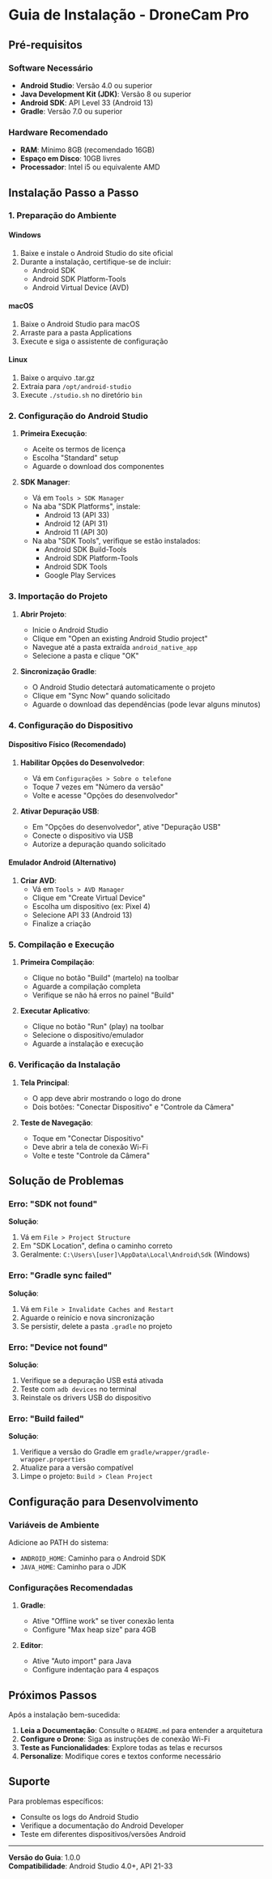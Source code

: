 # Guia de Instalação - DroneCam Pro

## Pré-requisitos

### Software Necessário
- **Android Studio**: Versão 4.0 ou superior
- **Java Development Kit (JDK)**: Versão 8 ou superior
- **Android SDK**: API Level 33 (Android 13)
- **Gradle**: Versão 7.0 ou superior

### Hardware Recomendado
- **RAM**: Mínimo 8GB (recomendado 16GB)
- **Espaço em Disco**: 10GB livres
- **Processador**: Intel i5 ou equivalente AMD

## Instalação Passo a Passo

### 1. Preparação do Ambiente

#### Windows
1. Baixe e instale o Android Studio do site oficial
2. Durante a instalação, certifique-se de incluir:
   - Android SDK
   - Android SDK Platform-Tools
   - Android Virtual Device (AVD)

#### macOS
1. Baixe o Android Studio para macOS
2. Arraste para a pasta Applications
3. Execute e siga o assistente de configuração

#### Linux
1. Baixe o arquivo .tar.gz
2. Extraia para `/opt/android-studio`
3. Execute `./studio.sh` no diretório `bin`

### 2. Configuração do Android Studio

1. **Primeira Execução**:
   - Aceite os termos de licença
   - Escolha "Standard" setup
   - Aguarde o download dos componentes

2. **SDK Manager**:
   - Vá em `Tools > SDK Manager`
   - Na aba "SDK Platforms", instale:
     - Android 13 (API 33)
     - Android 12 (API 31)
     - Android 11 (API 30)
   - Na aba "SDK Tools", verifique se estão instalados:
     - Android SDK Build-Tools
     - Android SDK Platform-Tools
     - Android SDK Tools
     - Google Play Services

### 3. Importação do Projeto

1. **Abrir Projeto**:
   - Inicie o Android Studio
   - Clique em "Open an existing Android Studio project"
   - Navegue até a pasta extraída `android_native_app`
   - Selecione a pasta e clique "OK"

2. **Sincronização Gradle**:
   - O Android Studio detectará automaticamente o projeto
   - Clique em "Sync Now" quando solicitado
   - Aguarde o download das dependências (pode levar alguns minutos)

### 4. Configuração do Dispositivo

#### Dispositivo Físico (Recomendado)
1. **Habilitar Opções do Desenvolvedor**:
   - Vá em `Configurações > Sobre o telefone`
   - Toque 7 vezes em "Número da versão"
   - Volte e acesse "Opções do desenvolvedor"

2. **Ativar Depuração USB**:
   - Em "Opções do desenvolvedor", ative "Depuração USB"
   - Conecte o dispositivo via USB
   - Autorize a depuração quando solicitado

#### Emulador Android (Alternativo)
1. **Criar AVD**:
   - Vá em `Tools > AVD Manager`
   - Clique em "Create Virtual Device"
   - Escolha um dispositivo (ex: Pixel 4)
   - Selecione API 33 (Android 13)
   - Finalize a criação

### 5. Compilação e Execução

1. **Primeira Compilação**:
   - Clique no botão "Build" (martelo) na toolbar
   - Aguarde a compilação completa
   - Verifique se não há erros no painel "Build"

2. **Executar Aplicativo**:
   - Clique no botão "Run" (play) na toolbar
   - Selecione o dispositivo/emulador
   - Aguarde a instalação e execução

### 6. Verificação da Instalação

1. **Tela Principal**:
   - O app deve abrir mostrando o logo do drone
   - Dois botões: "Conectar Dispositivo" e "Controle da Câmera"

2. **Teste de Navegação**:
   - Toque em "Conectar Dispositivo"
   - Deve abrir a tela de conexão Wi-Fi
   - Volte e teste "Controle da Câmera"

## Solução de Problemas

### Erro: "SDK not found"
**Solução**:
1. Vá em `File > Project Structure`
2. Em "SDK Location", defina o caminho correto
3. Geralmente: `C:\Users\[user]\AppData\Local\Android\Sdk` (Windows)

### Erro: "Gradle sync failed"
**Solução**:
1. Vá em `File > Invalidate Caches and Restart`
2. Aguarde o reinício e nova sincronização
3. Se persistir, delete a pasta `.gradle` no projeto

### Erro: "Device not found"
**Solução**:
1. Verifique se a depuração USB está ativada
2. Teste com `adb devices` no terminal
3. Reinstale os drivers USB do dispositivo

### Erro: "Build failed"
**Solução**:
1. Verifique a versão do Gradle em `gradle/wrapper/gradle-wrapper.properties`
2. Atualize para a versão compatível
3. Limpe o projeto: `Build > Clean Project`

## Configuração para Desenvolvimento

### Variáveis de Ambiente
Adicione ao PATH do sistema:
- `ANDROID_HOME`: Caminho para o Android SDK
- `JAVA_HOME`: Caminho para o JDK

### Configurações Recomendadas
1. **Gradle**:
   - Ative "Offline work" se tiver conexão lenta
   - Configure "Max heap size" para 4GB

2. **Editor**:
   - Ative "Auto import" para Java
   - Configure indentação para 4 espaços

## Próximos Passos

Após a instalação bem-sucedida:

1. **Leia a Documentação**: Consulte o `README.md` para entender a arquitetura
2. **Configure o Drone**: Siga as instruções de conexão Wi-Fi
3. **Teste as Funcionalidades**: Explore todas as telas e recursos
4. **Personalize**: Modifique cores e textos conforme necessário

## Suporte

Para problemas específicos:
- Consulte os logs do Android Studio
- Verifique a documentação do Android Developer
- Teste em diferentes dispositivos/versões Android

---

**Versão do Guia**: 1.0.0  
**Compatibilidade**: Android Studio 4.0+, API 21-33

